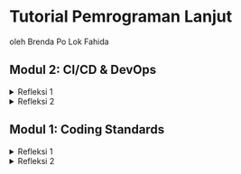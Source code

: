 # Tutorial Pemrograman Lanjut
oleh Brenda Po Lok Fahida



**Modul 2: CI/CD & DevOps**
---

<details><summary>Refleksi 1</summary>

> **List the code quality issue(s) that you fixed during the exercise and explain your strategy on fixing them.**

Selama pengerjaan Tutorial 2 ini, saya mengidentifikasi dan memperbaiki beberapa masalah kualitas kode berikut:

1) **Import Tidak Digunakan (UnnecessaryImport - PMD) dalam HomePageController.java dan ProductController.java**

    - **Masalah:** Penggunaan wildcard import (`import org.springframework.web.bind.annotation.*;`) dianggap tidak perlu karena hanya beberapa anotasi yang digunakan.
    - **Solusi:** Mengganti wildcard import dengan impor eksplisit seperti `@GetMapping`, `@PostMapping`, dll., sehingga hanya dependensi yang diperlukan saja yang disertakan. Hal ini meningkatkan keterbacaan kode serta mengurangi potensi masalah kompatibilitas di masa depan.

</details>

<details><summary>Refleksi 2</summary>

> **Look at your CI/CD workflows (GitHub)/pipelines (GitLab). Do you think the current implementation has met the definition of Continuous Integration and Continuous Deployment? Explain the reasons (minimum 3 sentences)!**

Menurut saya, implementasi **CI/CD** dalam proyek ini sudah memenuhi definisi **Continuous Integration (CI)** dan **Continuous Deployment (CD)**. Dalam tahap **CI**, saya telah mengintegrasikan beberapa workflow seperti `ci.yml`, `pmd.yml`, dan `scorecard.yml`, yang secara otomatis menjalankan analisis kode statis, pengujian unit, serta pemeriksaan cakupan kode setiap kali ada perubahan yang masuk. Dengan adanya workflow ini, saya dapat memastikan bahwa setiap perubahan diuji sebelum diintegrasikan ke dalam branch utama.

Selain itu, saya menggunakan **JaCoCo** untuk mengukur cakupan kode dalam unit test. Sebelumnya, cakupan kode saya hanya sekitar **43%**, yang berarti ada banyak bagian kode yang belum dieksekusi oleh pengujian. Dengan membuka laporan cakupan kode yang dihasilkan oleh **JaCoCo** (`build/reports/jacoco/test/html/index.html`), saya dapat dengan mudah melihat bagian kode mana saja yang belum tercover dalam unit test. Dalam laporan tersebut, kode yang belum diuji akan ditandai dengan warna **merah**, sementara kode yang sudah teruji akan ditandai dengan warna **hijau**. Dengan informasi ini, saya dapat menambahkan **unit test** yang lebih spesifik untuk mencakup bagian kode yang sebelumnya tidak teruji, sehingga meningkatkan cakupan kode secara keseluruhan.

Untuk aspek **Continuous Deployment (CD)**, saya menggunakan **Koyeb** sebagai platform untuk otomatisasi deployment. Dengan konfigurasi ini, setiap perubahan yang berhasil melewati tahap **CI** akan langsung diterapkan ke lingkungan produksi tanpa perlu intervensi manual. Hal ini membuat proses deployment menjadi lebih cepat dan efisien, serta meminimalkan risiko kesalahan manusia dalam rilis aplikasi.

Secara keseluruhan, workflow ini telah membantu dalam menjaga kualitas kode serta memastikan aplikasi selalu dalam kondisi stabil sebelum diterapkan di lingkungan produksi.

</details>



**Modul 1: Coding Standards**
---

<details><summary>Refleksi 1</summary>

> You already implemented two new features using Spring Boot. Check again your source code and evaluate the coding standards that you have learned in this module. Write clean code principles and secure coding practices that have been applied to your code.  If you find any mistake in your source code, please explain how to improve your code.

Saat mengerjakan *Tutorial 1* dalam mata kuliah Pemrograman Lanjut ini, saya menerapkan beberapa prinsip *clean code* serta praktik pemrograman yang aman. Struktur kode disusun dengan rapi menggunakan *layered architecture* untuk memastikan setiap komponen memiliki tanggung jawab yang jelas. Terdapat beberapa *package* utama dalam project e-shop ini:

- **Controller** (*ProductController*) → Mengelola permintaan HTTP dan interaksi dengan tampilan.
- **Service** (*ProductService*) → Menangani logika bisnis.
- **Repository** (*ProductRepository*) → Mengelola penyimpanan dan pengambilan data.
- **Model** (*Product*) → Merepresentasikan data produk.

Konvensi penamaan dalam kode dibuat jelas dan deskriptif. Nama kelas seperti *ProductController*, *ProductService*, dan *ProductRepository* sudah mencerminkan perannya masing-masing. Metode seperti *create()*, *findAll()*, dan *update()* dinamai sesuai dengan fungsinya agar lebih mudah dipahami. Selain itu, pemilihan nama variabel seperti *productData* dan *productId* juga disesuaikan agar dapat menggambarkan isi variabel dengan jelas.

Dari segi keamanan, aplikasi e-shop ini menggunakan metode POST yang tepat saat memodifikasi data, mengikuti prinsip REST. Formulir yang dibuat dengan Thymeleaf memiliki atribut `th:action`, yang secara otomatis memberikan perlindungan terhadap serangan CSRF. Selain itu, enkapsulasi data diterapkan dengan baik. Atribut dalam kelas *Product* dibuat *private* dan hanya dapat diakses melalui *getter* dan *setter*, sementara daftar produk dalam repository tidak dapat diakses langsung dari luar, sehingga meningkatkan keamanan aplikasi.

</details>


<details><summary>Refleksi 2</summary>

> After writing the unit test, how do you feel? How many unit tests should be made in a class? How to make sure that our unit tests are enough to verify our program? It would be good if you learned about code coverage. Code coverage is a metric that can help you understand how much of your source is tested. If you have 100% code coverage, does that mean your code has no bugs or errors?

Saya merasa bahwa unit test adalah bagian yang sangat penting dalam pengembangan perangkat lunak karena membantu memastikan bahwa setiap bagian kode bekerja sesuai dengan yang diharapkan. Dengan adanya unit test, kesalahan dapat dideteksi lebih awal, sehingga meminimalkan risiko bug yang muncul saat aplikasi dijalankan. Selain itu, unit test juga mempermudah proses refactoring karena kita dapat langsung mengetahui apakah perubahan yang dilakukan memengaruhi fungsionalitas yang sudah ada.

Jumlah unit test yang diperlukan bergantung pada kompleksitas kelas tersebut. Jika kelas memiliki banyak metode dengan berbagai skenario eksekusi, maka jumlah unit test yang dibutuhkan akan lebih banyak. Secara umum, kita harus membuat unit test untuk setiap metode yang memiliki logika bisnis penting dan kemungkinan jalur eksekusi yang berbeda. Unit test juga harus mencakup skenario positif (happy path) dan skenario negatif, seperti input yang tidak valid atau kondisi yang tidak terduga. Selain itu, unit test harus mencakup edge cases, yaitu kondisi ekstrem yang mungkin jarang terjadi tetapi bisa menyebabkan kesalahan jika tidak ditangani dengan baik.

Untuk mengetahui apakah unit test yang dibuat sudah cukup, salah satu cara yang dapat digunakan adalah dengan mengukur code coverage. Code coverage menunjukkan sejauh mana kode sumber telah diuji oleh unit test, biasanya dalam bentuk persentase. Namun, meskipun memiliki 100% code coverage, itu tidak berarti bahwa kode kita bebas dari bug atau kesalahan. Code coverage hanya menunjukkan bahwa kode telah dieksekusi, tetapi tidak menjamin bahwa logika di dalamnya sudah benar. Misalnya, sebuah tes mungkin hanya menjalankan kode tanpa benar-benar memverifikasi apakah hasilnya sesuai dengan yang diharapkan. Oleh karena itu, selain mengejar code coverage yang tinggi, kita juga harus memastikan bahwa unit test memiliki asersi yang kuat untuk memvalidasi output.

> Suppose that after writing the CreateProductFunctionalTest.java along with the corresponding test case, you were asked to create another functional test suite that verifies the number of items in the product list. You decided to create a new Java class similar to the prior functional test suites with the same setup procedures and instance variables. What do you think about the cleanliness of the code of the new functional test suite? Will the new code reduce the code quality? Identify the potential clean code issues, explain the reasons, and suggest possible improvements to make the code cleaner!

Pembuatan kelas pengujian fungsional baru yang memiliki prosedur setup dan variabel instance yang sama dengan *CreateProductFunctionalTest.java* berpotensi mengurangi kualitas kode karena adanya duplikasi kode. Duplikasi ini dapat menyebabkan kode menjadi lebih sulit dipelihara dan rentan terhadap inkonsistensi jika terjadi perubahan pada prosedur setup di salah satu kelas, tetapi tidak diperbarui di kelas lainnya. Selain itu, kode yang berulang juga bertentangan dengan prinsip *DRY* (Don't Repeat Yourself), yang merupakan salah satu prinsip utama dalam clean code. Untuk meningkatkan kebersihan kode, sebaiknya prosedur setup yang digunakan oleh beberapa kelas pengujian dipindahkan ke dalam kelas induk (*superclass*) atau dibuat sebagai utilitas yang dapat digunakan kembali. Dengan cara ini, setiap kelas pengujian hanya perlu mewarisi atau memanggil metode setup tersebut tanpa perlu menuliskannya ulang. Selain itu, jika terdapat kesamaan dalam pola pengujian, pendekatan berbasis parameterisasi menggunakan *JUnit Parameterized Tests* atau *Test Factory* juga dapat diterapkan untuk mengurangi duplikasi dan meningkatkan modularitas kode. Hal ini tidak hanya meningkatkan keterbacaan dan efisiensi kode, tetapi juga mempermudah pemeliharaan serta memastikan bahwa setiap perubahan pada prosedur setup atau mekanisme pengujian dapat diterapkan secara konsisten di seluruh suite pengujian.

</details>